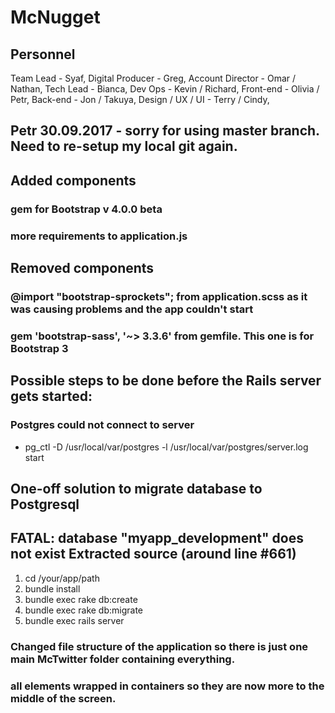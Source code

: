 # McNugget

## Personnel
Team Lead - Syaf,
Digital Producer - Greg,
Account Director - Omar / Nathan,
Tech Lead - Bianca,
Dev Ops - Kevin / Richard,
Front-end  - Olivia / Petr,
Back-end - Jon / Takuya,
Design / UX / UI - Terry / Cindy,

## Petr 30.09.2017 - sorry for using master branch. Need to re-setup my local git again. 

## Added components
### gem for Bootstrap v 4.0.0 beta
### more requirements to application.js

## Removed components
### @import "bootstrap-sprockets"; from application.scss as it was causing problems and the app couldn't start
### gem 'bootstrap-sass', '~> 3.3.6' from gemfile. This one is for Bootstrap 3

## Possible steps to be done before the Rails server gets started:
### Postgres could not connect to server
- pg_ctl -D /usr/local/var/postgres -l /usr/local/var/postgres/server.log start

## One-off solution to migrate database to Postgresql
## FATAL: database "myapp_development" does not exist Extracted source (around line #661)
1. cd /your/app/path
2. bundle install
3. bundle exec rake db:create
4. bundle exec rake db:migrate
5. bundle exec rails server

### Changed file structure of the application so there is just one main McTwitter folder containing everything.

### all elements wrapped in containers so they are now more to the middle of the screen.
